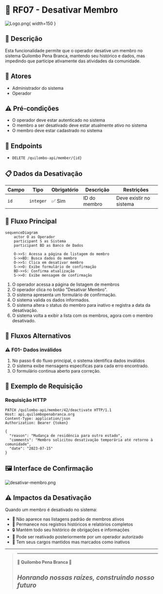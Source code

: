 # 🚫 RF07 - Desativar Membro

![Logo.png](Logo.png){ width=150 }

## 📝 Descrição

Esta funcionalidade permite que o operador desative um membro no sistema Quilombo Pena Branca, mantendo seu histórico e dados, mas impedindo que participe ativamente das atividades da comunidade.

## 👑 Atores

- Administrador do sistema
- Operador

## ⚠️ Pré-condições

- O operador deve estar autenticado no sistema
- O membro a ser desativado deve estar atualmente ativo no sistema
- O membro deve estar cadastrado no sistema

## 🔌 Endpoints

- `DELETE /quilombo-api/member/{id}`

## 📋 Dados da Desativação

| Campo      | Tipo      | Obrigatório | Descrição              | Restrições              |
|------------|-----------|-------------|------------------------|-------------------------|
| `id`       | `integer` | ✅ Sim       | ID do membro           | Deve existir no sistema |

## 🔄 Fluxo Principal

```mermaid
sequenceDiagram
    actor O as Operador
    participant S as Sistema
    participant BD as Banco de Dados
    
    O->>S: Acessa a página de listagem do membro
    S->>BD: Busca dados do membro
    O->>S: Clica em desativar membro
    S->>O: Exibe formulário de confirmação
    BD->>S: Confirma atualização
    S->>O: Exibe mensagem de confirmação
```

1. O operador acessa a página de listagem de membros
2. O operador clica no botão "Desativar Membro".
3. O sistema apresenta um formulário de confirmação.
4. O sistema valida os dados informados.
5. O sistema altera o status do membro para inativo e registra a data da desativação.
6. O sistema volta a exibir a lista com os membros, agora com o membro desativado.

## 🔀 Fluxos Alternativos

### ⚠️ F01- Dados inválidos

1. No passo 6 do fluxo principal, o sistema identifica dados inválidos 
2. O sistema exibe mensagens específicas para cada erro encontrado.
3. O formulário continua aberto para correção.

## 🧪 Exemplo de Requisição

### Requisição HTTP
```http
PATCH /quilombo-api/member/42/deactivate HTTP/1.1
Host: api.quilombopenabranca.org
Content-Type: application/json
Authorization: Bearer {token}

{
  "reason": "Mudança de residência para outro estado",
  "comments": "Membro solicitou desativação temporária até retorno à comunidade",
  "date": "2023-07-15"
}
```


## 🖼️ Interface de Confirmação

![desativar-membro.png](desativar-membro.png)

## ⚠️ Impactos da Desativação

Quando um membro é desativado no sistema:

- 🚫 Não aparece nas listagens padrão de membros ativos
- 📝 Permanece nos registros históricos e relatórios completos
- 🔒 Mantém todo seu histórico de obrigações e informações
- 🔄 Pode ser reativado posteriormente por um operador autorizado
- 👑 Tem seus cargos mantidos mas marcados como inativos

---


> ---------------------------------------------------------------------------
> #### 🌙 Quilombo Pena Branca 🌙
> ***Honrando nossas raízes, construindo nosso futuro***
> ---------------------------------------------------------------------------